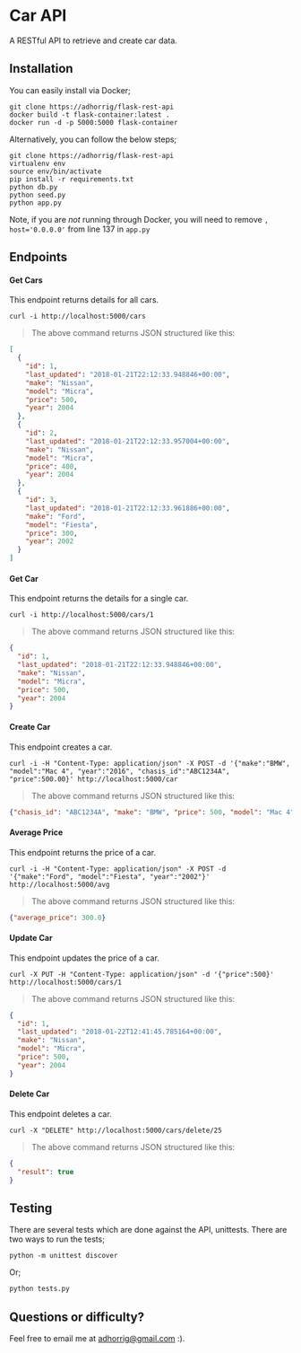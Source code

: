 # Car API
A RESTful API to retrieve and create car data.


## Installation

You can easily install via Docker;

```
git clone https://adhorrig/flask-rest-api
docker build -t flask-container:latest .
docker run -d -p 5000:5000 flask-container
```

Alternatively, you can follow the below steps;

```
git clone https://adhorrig/flask-rest-api
virtualenv env
source env/bin/activate
pip install -r requirements.txt
python db.py
python seed.py
python app.py
```

Note, if you are *not* running through Docker, you will need to remove `, host='0.0.0.0'` from line 137 in `app.py`

## Endpoints

#### Get Cars

This endpoint returns details for all cars.

```shell
curl -i http://localhost:5000/cars
```

> The above command returns JSON structured like this:

```json
[
  {
    "id": 1,
    "last_updated": "2018-01-21T22:12:33.948846+00:00",
    "make": "Nissan",
    "model": "Micra",
    "price": 500,
    "year": 2004
  },
  {
    "id": 2,
    "last_updated": "2018-01-21T22:12:33.957004+00:00",
    "make": "Nissan",
    "model": "Micra",
    "price": 400,
    "year": 2004
  },
  {
    "id": 3,
    "last_updated": "2018-01-21T22:12:33.961886+00:00",
    "make": "Ford",
    "model": "Fiesta",
    "price": 300,
    "year": 2002
  }
]
```


#### Get Car

This endpoint returns the details for a single car.

```shell
curl -i http://localhost:5000/cars/1
```

> The above command returns JSON structured like this:

```json
{
  "id": 1,
  "last_updated": "2018-01-21T22:12:33.948846+00:00",
  "make": "Nissan",
  "model": "Micra",
  "price": 500,
  "year": 2004
}
```

#### Create Car

This endpoint creates a car.

```shell
curl -i -H "Content-Type: application/json" -X POST -d '{"make":"BMW", "model":"Mac 4", "year":"2016", "chasis_id":"ABC1234A", "price":500.00}' http://localhost:5000/car
```

> The above command returns JSON structured like this:

```json
{"chasis_id": "ABC1234A", "make": "BMW", "price": 500, "model": "Mac 4", "year": 2016}
```

#### Average Price

This endpoint returns the price of a car.

```shell
curl -i -H "Content-Type: application/json" -X POST -d '{"make":"Ford", "model":"Fiesta", "year":"2002"}' http://localhost:5000/avg
```

> The above command returns JSON structured like this:

```json
{"average_price": 300.0}
```

#### Update Car


This endpoint updates the price of a car.

```shell
curl -X PUT -H "Content-Type: application/json" -d '{"price":500}' http://localhost:5000/cars/1
```

> The above command returns JSON structured like this:

```json
{
  "id": 1,
  "last_updated": "2018-01-22T12:41:45.785164+00:00",
  "make": "Nissan",
  "model": "Micra",
  "price": 500,
  "year": 2004
}
```

#### Delete Car


This endpoint deletes a car.

```shell
curl -X "DELETE" http://localhost:5000/cars/delete/25
```

> The above command returns JSON structured like this:

```json
{
  "result": true
}
```

## Testing

There are several tests which are done against the API, unittests. There are two ways to run the tests;

```shell
python -m unittest discover
```

Or;

```python
python tests.py
```

## Questions or difficulty?

Feel free to email me at adhorrig@gmail.com :).